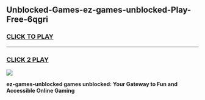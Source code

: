 
## Unblocked-Games-ez-games-unblocked-Play-Free-6qgri
<h3>
<a href="https://premium76.site?title=ez-games-unblocked&ref=15A">CLICK TO PLAY</a></h3>
<hr>

<h3>
<a href="https://premium76.site?title=ez-games-unblocked&ref=15A">CLICK 2 PLAY</a>
  
</h3>

<a href="https://premium76.site?title=ez-games-unblocked&ref=15A"><img src="https://clearcache.store/games.png"></a>


**ez-games-unblocked games unblocked: Your Gateway to Fun and Accessible Online Gaming**
